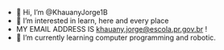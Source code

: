 - 👋 Hi, I’m @KhauanyJorge1B
- 👀 I’m interested in learn, here and every place 
- MY EMAIL ADDRESS IS khauany.jorge@escola.pr.gov.br !
- 🌱 I’m currently learning  computer programming and robotic.

